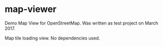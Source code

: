 # map-viewer
Demo Map View for OpenStreetMap.
Was written as test project on March 2017. 

Map tile loading view. No dependencies used. 
